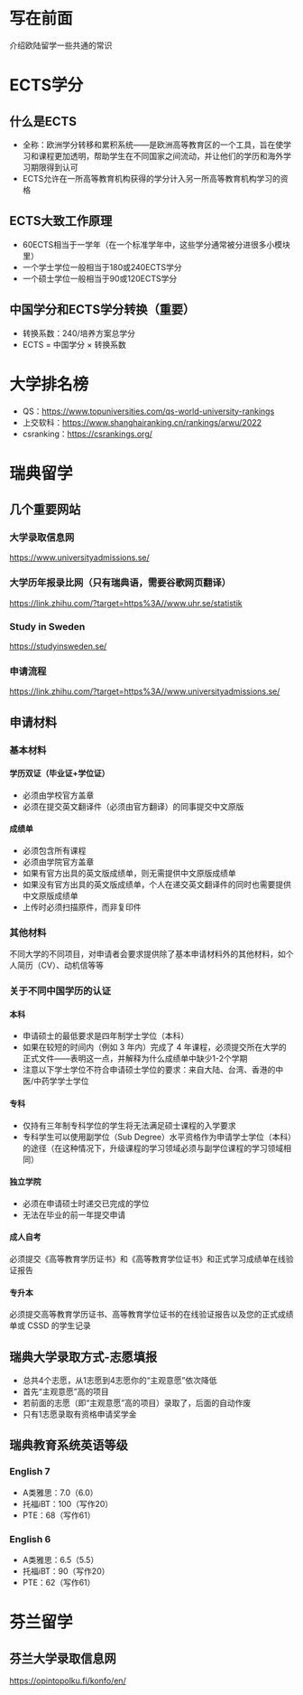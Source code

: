 # 写在前面

介绍欧陆留学一些共通的常识

# ECTS学分

## 什么是ECTS

* 全称：欧洲学分转移和累积系统——是欧洲高等教育区的一个工具，旨在使学习和课程更加透明，帮助学生在不同国家之间流动，并让他们的学历和海外学习期限得到认可
* ECTS允许在一所高等教育机构获得的学分计入另一所高等教育机构学习的资格

## ECTS大致工作原理

* 60ECTS相当于一学年（在一个标准学年中，这些学分通常被分进很多小模块里）
* 一个学士学位一般相当于180或240ECTS学分
* 一个硕士学位一般相当于90或120ECTS学分

## 中国学分和ECTS学分转换（重要）

* 转换系数：240/培养方案总学分
* ECTS = 中国学分 × 转换系数

# 大学排名榜

* QS：https://www.topuniversities.com/qs-world-university-rankings
* 上交软科：https://www.shanghairanking.cn/rankings/arwu/2022
* csranking：https://csrankings.org/

# 瑞典留学

## 几个重要网站

### 大学录取信息网

https://www.universityadmissions.se/

### 大学历年报录比网（只有瑞典语，需要谷歌网页翻译）

https://link.zhihu.com/?target=https%3A//www.uhr.se/statistik

### Study in Sweden

https://studyinsweden.se/

### 申请流程

https://link.zhihu.com/?target=https%3A//www.universityadmissions.se/

## 申请材料

### 基本材料

#### 学历双证（毕业证+学位证）

* 必须由学校官方盖章
* 必须在提交英文翻译件（必须由官方翻译）的同事提交中文原版

#### 成绩单

* 必须包含所有课程
* 必须由学院官方盖章
* 如果有官方出具的英文版成绩单，则无需提供中文原版成绩单
* 如果没有官方出具的英文版成绩单，个人在递交英文翻译件的同时也需要提供中文原版成绩单
* 上传时必须扫描原件，而非复印件

### 其他材料

不同大学的不同项目，对申请者会要求提供除了基本申请材料外的其他材料，如个人简历（CV）、动机信等等

### 关于不同中国学历的认证

#### 本科

* 申请硕士的最低要求是四年制学士学位（本科）
* 如果在较短的时间内（例如 3 年内）完成了 4 年课程，必须提交所在大学的正式文件——表明这一点，并解释为什么成绩单中缺少1-2个学期
* 注意以下学士学位不符合申请硕士学位的要求：来自大陆、台湾、香港的中医/中药学学士学位

#### 专科

* 仅持有三年制专科学位的学生将无法满足硕士课程的入学要求
* 专科学生可以使用副学位（Sub Degree）水平资格作为申请学士学位（本科）的途径（在这种情况下，升级课程的学习领域必须与副学位课程的学习领域相同）

#### 独立学院

* 必须在申请硕士时递交已完成的学位
* 无法在毕业的前一年提交申请

#### 成人自考

必须提交《高等教育学历证书》和《高等教育学位证书》和正式学习成绩单在线验证报告

#### 专升本

必须提交高等教育学历证书、高等教育学位证书的在线验证报告以及您的正式成绩单或 CSSD 的学生记录

## 瑞典大学录取方式-志愿填报

* 总共4个志愿，从1志愿到4志愿你的“主观意愿”依次降低
* 首先“主观意愿”高的项目
* 若前面的志愿（即“主观意愿”高的项目）录取了，后面的自动作废
* 只有1志愿录取有资格申请奖学金

## 瑞典教育系统英语等级

### English 7

* A类雅思：7.0（6.0）
* 托福iBT：100（写作20）
* PTE：68（写作61）

### English 6

* A类雅思：6.5（5.5）
* 托福iBT：90（写作20）
* PTE：62（写作61）

# 芬兰留学

## 芬兰大学录取信息网

https://opintopolku.fi/konfo/en/
